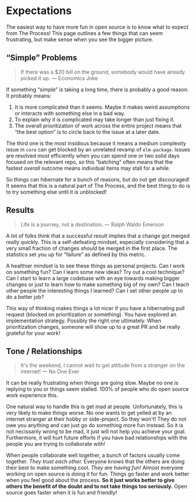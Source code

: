 
# Expectations

The easiest way to have more fun in open source is to know what to expect from The Process! This page outlines a few things that can seem frustrating, but make sense when you see the bigger picture.


## “Simple” Problems

> If there was a $20 bill on the ground, somebody would have already picked it up. &mdash; Economics Joke

If something “simple” is taking a long time, there is probably a good reason. It probably means:

  1. It is more complicated than it seems. Maybe it makes weird assumptions or interacts with something else in a bad way.
  2. To explain why it is complicated may take longer than just fixing it.
  3. The overall prioritization of work across the entire project means that “the best option” is to circle back to the issue at a later date.

The third one is the most insidious because it means a medium complexity issue in `core` can get blocked by an unrelated revamp of `elm-package`. Issues are resolved most efficiently when you can spend one or two solid days focused on the relevant repo, so this “batching” often means that the fastest *overall* outcome means individual items may stall for a while.

So things can hibernate for a bunch of reasons, but do not get discouraged! It seems that this is a natural part of The Process, and the best thing to do is to try something else until it is unblocked!


## Results

> Life is a journey, not a destination. &mdash; Ralph Waldo Emerson

A lot of folks think that a successful result implies that a change got merged really quickly. This is a self-defeating mindset, especially considering that a very small fraction of changes *should* be merged in the first place. The statistics set you up for “failure” as defined by this metric.

A healthier mindset is to see these things as personal projects. Can I work on something fun? Can I learn some new ideas? Try out a cool technique? Can I start to learn a large codebase with an eye towards making bigger changes or just to learn how to make something big of my own? Can I teach other people the interesting things I learned? Can I set other people up to do a better job?

This way of thinking makes things a lot nicer if you have a hibernating pull request (blocked on prioritization or something). You have explored an implementation strategy. Possibly the right one ultimately. When prioritization changes, someone will show up to a great PR and be really grateful for your work!


## Tone / Relationships

> It's the weekend, I cannot wait to get attitude from a stranger on the internet! &mdash; No One Ever

It can be really frustrating when things are going slow. Maybe no one is replying to you or things seem stalled. 100% of people who do open source work experience this.

One natural way to handle this is get mad at people. Unfortunately, this is very likely to make things worse. No one wants to get yelled at by an internet stranger at their hobby or side-project. So they won't! They do not owe you anything and can just go do something more fun instead. So it is not necissarily wrong to be mad, it just will not help you achieve your goal. Furthermore, it will hurt future efforts if you have bad relationships with the people you are trying to collaborate with!

When people collaborate well together, a bunch of factors usually come together. *They trust each other.* Everyone knows that the others are doing their best to make something cool. *They are having fun!* Almost everyone working on open source is doing it for fun. Things go faster and work better when you feel good about the process. **So it just works better to give others the benefit of the doubt and to not take things too seriously.** Open source goes faster when it is fun and friendly!

